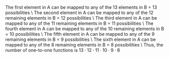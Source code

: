 The first element in A can be mapped to any of the 13 elements in B = 13 possibilities \\
The second element in A can be mapped to any of the 12 remaining elements in B = 12 possibilities \\
The third element in A can be mapped to any of the 11 remaining elements in B = 11 possibilities \\
The fourth element in A can be mapped to any of the 10 remaining elements in B = 10 possibilities \\
The fifth element in A can be mapped to any of the 9 remaining elements in B = 9 possibilities \\
The sixth element in A can be mapped to any of the 8 remaining elements in B = 8 possibilities \\
Thus, the number of one-to-one functions is $13 \cdot 12 \cdot 11 \cdot 10 \cdot 9 \cdot 8$
